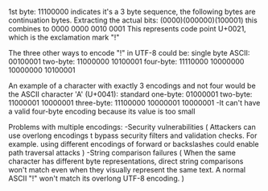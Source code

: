1st byte: 11100000 indicates it's a 3 byte sequence, the following bytes are continuation bytes.
Extracting the actual bits: (0000)(000000)(100001)
this combines to 0000 0000 0010 0001
This represents code point U+0021, which is the exclamation mark "!"

The three other ways to encode "!" in UTF-8 could be:
single byte ASCII: 00100001
two-byte: 11000000 10100001
four-byte: 11110000 10000000 10000000 10100001

An example of a character with exactly 3 encodings and not four would be the ASCII character 'A' (U+0041):
standard one-byte: 01000001
two-byte: 11000001 10000001
three-byte: 11100000 10000001 10000001
-It can't have a valid four-byte encoding because its value is too small

Problems with multiple encodings:
-Security vulnerabilities ( Attackers can use overlong encodings t bypass security filters and validation checks. For example. using different encodings of forward or backslashes could enable path traversal attacks )
-String comparison failures ( When the same character has different byte representations, direct string comparisons won't match even when they visually represent the same text. A normal ASCII "!" won't match its overlong UTF-8 encoding. )